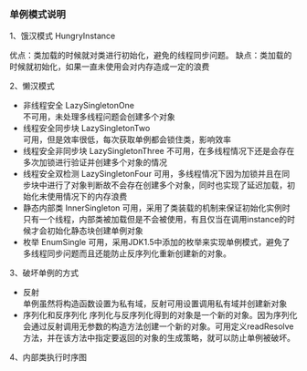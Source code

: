 ### 单例模式说明
1、饿汉模式  HungryInstance

优点：类加载的时候就对类进行初始化，避免的线程同步问题。
缺点：类加载的时候就初始化，如果一直未使用会对内存造成一定的浪费

2、懒汉模式  
* 非线程安全      LazySingletonOne  
    不可用，未处理多线程问题会创建多个对象
* 线程安全同步块   LazySingletonTwo   
    可用，但是效率很低，每次获取单例都会锁住类，影响效率
* 线程安全非同步块  LazySingletonThree
    不可用，在多线程情况下还是会存在多次加锁进行验证并创建多个对象的情况
* 线程安全双检测    LazySingletonFour
    可用，多线程情况下因为加锁并且在同步块中进行了对象判断故不会存在创建多个对象，同时也实现了延迟加载，初始化未使用情况下的内存浪费
* 静态内部类  InnerSingleton
    可用，采用了类装载的机制来保证初始化实例时只有一个线程，内部类被加载但是不会被使用，有且仅当在调用instance的时候才会初始化静态块创建单例对象
* 枚举   EnumSingle
    可用，采用JDK1.5中添加的枚举来实现单例模式，避免了多线程同步问题而且还能防止反序列化重新创建新的对象。 

3、破坏单例的方式
* 反射   
  单例虽然将构造函数设置为私有域，反射可用设置调用私有域并创建新对象
* 序列化和反序列化
  序列化与反序列化得到的对象是一个新的对象。因为序列化会通过反射调用无参数的构造方法创建一个新的对象。可用定义readResolve方法，并在该方法中指定要返回的对象的生成策略，就可以防止单例被破坏。

4、内部类执行时序图  
          